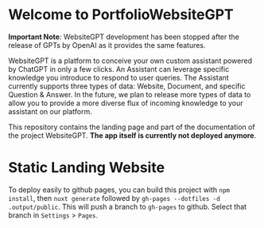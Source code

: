 # Welcome to PortfolioWebsiteGPT

**Important Note**: WebsiteGPT development has been stopped after the release of GPTs by OpenAI as it provides the same features. 


WebsiteGPT is a platform to conceive your own custom assistant powered by ChatGPT in only a few clicks.
An Assistant can leverage specific knowledge you introduce to respond to user queries. The Assistant currently supports three types of data: Website, Document, and specific Question & Answer. In the future, we plan to release more types of data to allow you to provide a more diverse flux of incoming knowledge to your assistant on our platform.

This repository contains the landing page and part of the documentation of the project WebsiteGPT. **The app itself is currently not deployed anymore**.


# Static Landing Website

To deploy easily to github pages, you can build this project with `npm install`, then `nuxt generate` followed by `gh-pages --dotfiles -d .output/public`. This will push a branch to `gh-pages` to github. Select that branch in `Settings` > `Pages`.
